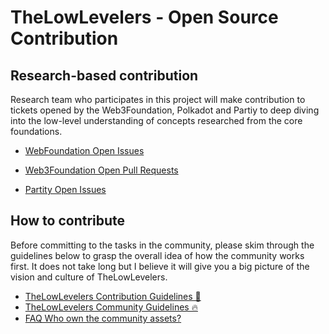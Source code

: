# TheLowLevelers - Open Source Contribution

## Research-based contribution

Research team who participates in this project will make contribution to tickets opened by the Web3Foundation, Polkadot and Partiy to deep diving into the low-level understanding of concepts researched from the core foundations.

- [WebFoundation Open Issues](https://github.com/w3f/polkadot-wiki/issues?q=is%3Aissue+is%3Aopen+sort%3Aupdated-desc)

- [Web3Foundation Open Pull Requests](https://github.com/w3f/polkadot-wiki/pulls)
- [Partity Open Issues](https://github.com/paritytech/polkadot-sdk/issues?q=is%3Aissue+is%3Aopen+sort%3Aupdated-desc)

## How to contribute

Before committing to the tasks in the community, please skim through the guidelines below to grasp the overall idea of how the community works first. It does not take long but I believe it will give you a big picture of the vision and culture of TheLowLevelers.

- [TheLowLevelers Contribution Guidelines 🤝](https://github.com/orgs/lowlevelers/discussions/8)
- [TheLowLevelers Community Guidelines 🔥](https://github.com/orgs/lowlevelers/discussions/3)
- [FAQ Who own the community assets?](https://github.com/orgs/lowlevelers/discussions/9)
